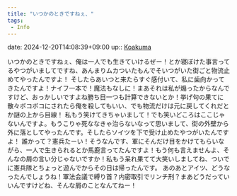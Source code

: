 ```yaml
---
title: "いつかのときですねぇ、"
tags:
 - Info
---
```


date: 2024-12-20T14:08:39+09:00
up:: [Koakuma](../Bar/Novel/Touhou_Project/Koakuma.md)

いつかのときですねぇ、俺は一人でも生きていけるぜー！とか寝ぼけた事言ってるやつがいましてですね、あんまりムカついたもんでそいつがいた街ごと物流止めてやったんですよ！
そしたらあいつと来たらすぐ感付いて、私に歯向かってきたんですよ！ナイフ一本で！魔法もなしに！まあそれは私が煽ったからなんですけど、おっかしいですよね勝ち目一つも計算できないとか！挙げ句の果てに散々ボコボコにされたら俺を殺してもいい、でも物流だけは元に戻してくれだとか謎の上から目線！
私もう笑けてきちゃいまして！でも笑いどころはここじゃないんですよ。もうこりゃ死ななきゃ治らないなって思いまして、街の外壁から外に落としてやったんです。そしたらソイツを下で受け止めたやつがいたんですよ！
誰かって？憲兵たーい！そうなんです、軍にそんだけ目をかけてもらいながら、一人で生きられるとか馬鹿言ってたんですよ！もう何も言えませんよ、そんなの屑の言い分じゃないですか！私もう呆れ果てて大笑いしましてね、ついでに憲兵隊とちょっと遊んでからその日は帰ったんです。
あのあとアイツ、どうなったんでしょうね！軍法会議で縛り首？内密取引でリンチ刑？まあどうだっていいんですけどね、そんな屑のことなんてねー！